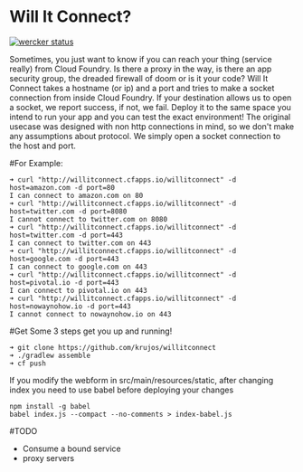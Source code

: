 Will It Connect?
================
[![wercker status](https://app.wercker.com/status/95669acf2b99f3b76662dd01e0696d37/m "wercker status")](https://app.wercker.com/project/bykey/95669acf2b99f3b76662dd01e0696d37)

Sometimes, you just want to know if you can reach your thing (service really)
 from Cloud Foundry. Is there a proxy in the way, is there an app security
 group, the dreaded firewall of doom or is it your code? Will It Connect
 takes a hostname (or ip) and a port and tries to make a socket connection from
 inside Cloud Foundry. If your destination allows us to open a socket, we
 report success, if not, we fail. Deploy it to the same space you intend to
 run your app and you can test the exact environment! The original usecase
 was designed with non http connections in mind, so we don't make any
 assumptions about protocol. We simply open a socket connection to the host
 and port.


#For Example: 

```
➜ curl "http://willitconnect.cfapps.io/willitconnect" -d host=amazon.com -d port=80 
I can connect to amazon.com on 80
➜ curl "http://willitconnect.cfapps.io/willitconnect" -d host=twitter.com -d port=8080 
I cannot connect to twitter.com on 8080
➜ curl "http://willitconnect.cfapps.io/willitconnect" -d host=twitter.com -d port=443
I can connect to twitter.com on 443
➜ curl "http://willitconnect.cfapps.io/willitconnect" -d host=google.com -d port=443 
I can connect to google.com on 443 
➜ curl "http://willitconnect.cfapps.io/willitconnect" -d host=pivotal.io -d port=443 
I can connect to pivotal.io on 443 
➜ curl "http://willitconnect.cfapps.io/willitconnect" -d host=nowaynohow.io -d port=443
I cannot connect to nowaynohow.io on 443 
```

#Get Some
3 steps get you up and running!

```
➜ git clone https://github.com/krujos/willitconnect
➜ ./gradlew assemble
➜ cf push
```

If you modify the webform in src/main/resources/static, after changing index you need to use babel before deploying your changes

```
npm install -g babel
babel index.js --compact --no-comments > index-babel.js
```

#TODO
* Consume a bound service
* proxy servers
